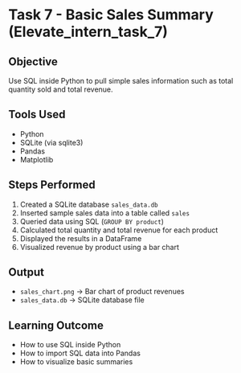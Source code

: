 # Task 7 - Basic Sales Summary (Elevate_intern_task_7)

## Objective
Use SQL inside Python to pull simple sales information such as total quantity sold and total revenue.

## Tools Used
- Python
- SQLite (via sqlite3)
- Pandas
- Matplotlib

## Steps Performed
1. Created a SQLite database `sales_data.db`
2. Inserted sample sales data into a table called `sales`
3. Queried data using SQL (`GROUP BY product`)
4. Calculated total quantity and total revenue for each product
5. Displayed the results in a DataFrame
6. Visualized revenue by product using a bar chart

## Output
- `sales_chart.png` → Bar chart of product revenues
- `sales_data.db` → SQLite database file

## Learning Outcome
- How to use SQL inside Python
- How to import SQL data into Pandas
- How to visualize basic summaries
